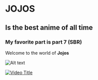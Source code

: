 # JOJOS
## Is the best anime of all time
### My favorite part is part 7 (SBR)
Welcome to the world of **Jojos**

![Alt text]([https://static.wikia.nocookie.net/jojo/images/d/d2/Johnny_Joestar.png/revision/latest?cb=20160413004143&path-prefix=es](https://tvazteca.brightspotcdn.com/dims4/default/93aee5d/2147483647/strip/true/crop/1920x1080+0+0/resize/928x522!/format/webp/quality/90/?url=http%3A%2F%2Ftv-azteca-brightspot.s3.amazonaws.com%2F78%2Fd1%2F37a6943a472e820770c84ccec48d%2Ftexto-del-parrafo-15.jpg))

[![Video Title](https://img.youtube.com/vi/RHkvkwnQbEQ/0.jpg)](https://www.youtube.com/watch?v=RHkvkwnQbEQ)
